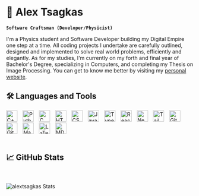 # 🪬 Alex Tsagkas

**`Software Craftsman (Developer/Physicist)`**

I'm a Physics student and Software Developer building my Digital Empire one step at a time. All coding projects I undertake are carefully outlined, designed and implemented to solve real world problems, efficiently and elegantly. As for my studies, I'm currently on my forth and final year of Bachelor's Degree, specializing in Computers, and completing my Thesis on Image Processing. You can get to know me better by visiting my [personal website](https://alextsagkas.com).

## 🛠️ Languages and Tools

<!-- C++ -->
<img alt="C++" width="30px" style="margin-right:10px;" src="https://cdn.jsdelivr.net/gh/devicons/devicon/icons/cplusplus/cplusplus-original.svg" />
<!-- Python -->
<img alt="Python" width="30px" style="margin-right:10px;" src="https://cdn.jsdelivr.net/gh/devicons/devicon/icons/python/python-original.svg" />
<!-- C -->
<img alt="C" width="30px" style="margin-right:10px;" src="https://cdn.jsdelivr.net/gh/devicons/devicon/icons/c/c-original.svg" />
<!-- HTML -->
<img alt="HTML" width="30px" style="margin-right:10px;" src="https://cdn.jsdelivr.net/gh/devicons/devicon/icons/html5/html5-original.svg"/>
<!-- CSS -->
<img alt="CSS" width="30px" style="margin-right:10px;" src="https://cdn.jsdelivr.net/gh/devicons/devicon/icons/css3/css3-original.svg"/>
<!-- JS -->
<img alt="Javascript" width="30px" style="margin-right:10px;" src="https://cdn.jsdelivr.net/gh/devicons/devicon/icons/javascript/javascript-original.svg" />
<!-- Typescript -->
<img alt="Typescript" width="30px" style="margin-right:10px;" src="https://cdn.jsdelivr.net/gh/devicons/devicon/icons/typescript/typescript-original.svg" />
<!-- React -->
<img alt="React" width="30px" style="margin-right:10px;" src="https://cdn.jsdelivr.net/gh/devicons/devicon/icons/react/react-original.svg" />
<!-- NextJS -->
<img alt="NectJS" width="30px" style="margin-right:10px;" src="https://cdn.jsdelivr.net/gh/devicons/devicon/icons/nextjs/nextjs-original.svg" />
<!-- TailwindCSS -->
<img alt="TailwindCSS" width="30px" style="margin-right:10px;" src="https://cdn.jsdelivr.net/gh/devicons/devicon/icons/tailwindcss/tailwindcss-plain.svg" />
<!-- Git -->
<img alt="Git" width="30px" style="margin-right:10px;" src="https://cdn.jsdelivr.net/gh/devicons/devicon/icons/git/git-original.svg" />
<!-- GitHub -->
<img alt="GitHub" width="30px" style="margin-right:10px;" src="https://cdn.jsdelivr.net/gh/devicons/devicon/icons/github/github-original.svg" />
<!-- MacOS -->
<img alt="MacOS" width="30px" style="margin-right:10px;" src="https://cdn.jsdelivr.net/gh/devicons/devicon/icons/apple/apple-original.svg" />
<!-- LaTeX -->
<img alt="LaTeX" width="30px" style="margin-right:10px;" src="https://cdn.jsdelivr.net/gh/devicons/devicon/icons/latex/latex-original.svg" />
<!-- MD -->
<img alt="MD" width="30px" style="margin-right:10px;" src="https://cdn.jsdelivr.net/gh/devicons/devicon/icons/markdown/markdown-original.svg" />
          
<br />
<br />

## 📈 GitHub Stats

<br />

![alextsagkas Stats](https://github-readme-stats.vercel.app/api?username=alextsagkas&show_icons=true&theme=dracula)

<!-- <details>
    <summary>
        <h3>💻 Alex Tsagkas Coding Journey</h3>
    </summary>

</details> -->
